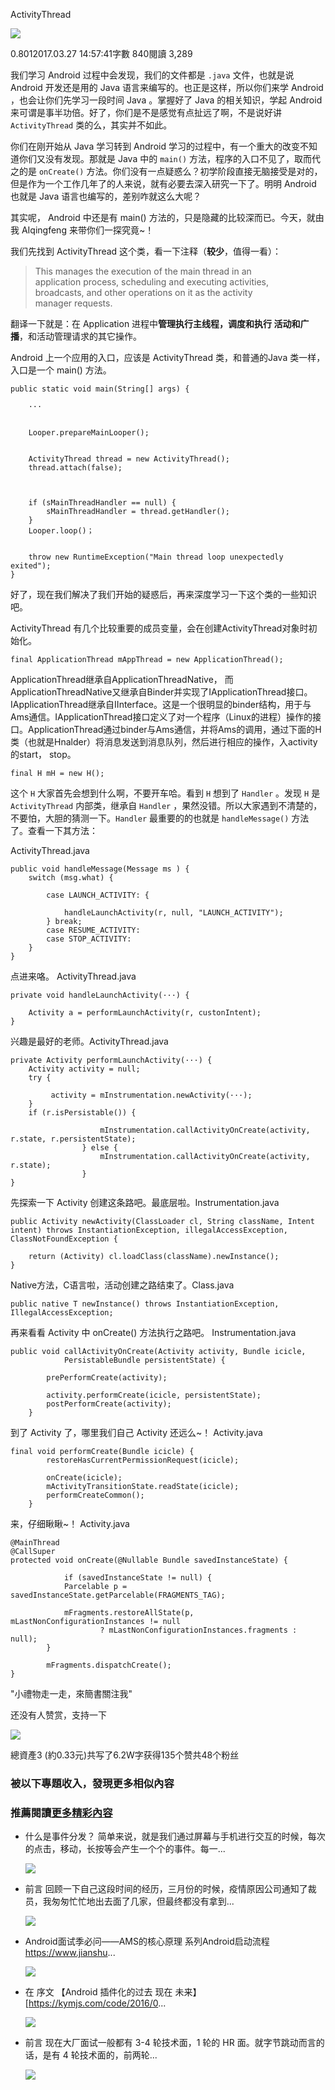 ActivityThread

[![](https://upload.jianshu.io/users/upload_avatars/3879403/08838752-5adf-4938-99cd-32fc3ffec233.jpg?imageMogr2/auto-orient/strip|imageView2/1/w/96/h/96/format/webp)](https://www.jianshu.com/u/f788647332b4)

0.8012017.03.27 14:57:41字數 840閱讀 3,289

我们学习 Android 过程中会发现，我们的文件都是 `.java` 文件，也就是说 Android 开发还是用的 Java 语言来编写的。也正是这样，所以你们来学 Android ，也会让你们先学习一段时间 Java 。掌握好了 Java 的相关知识，学起 Android 来可谓是事半功倍。好了，你们是不是感觉有点扯远了啊，不是说好讲 `ActivityThread` 类的么，其实并不如此。

你们在刚开始从 Java 学习转到 Android 学习的过程中，有一个重大的改变不知道你们又没有发现。那就是 Java 中的 `main()` 方法，程序的入口不见了，取而代之的是 `onCreate()` 方法。你们没有一点疑惑么？初学阶段直接无脑接受是对的，但是作为一个工作几年了的人来说，就有必要去深入研究一下了。明明 Android 也就是 Java 语言也编写的，差别咋就这么大呢？

其实呢， Android 中还是有 main() 方法的，只是隐藏的比较深而已。今天，就由我 AIqingfeng 来带你们一探究竟~！

我们先找到 ActivityThread 这个类，看一下注释（**较少**，值得一看）：

> This manages the execution of the main thread in an  
> application process, scheduling and executing activities,  
> broadcasts, and other operations on it as the activity  
> manager requests.

翻译一下就是：在 Application 进程中**管理执行主线程，调度和执行 活动和广播**，和活动管理请求的其它操作。

Android 上一个应用的入口，应该是 ActivityThread 类，和普通的Java 类一样，入口是一个 main() 方法。

```
public static void main(String[] args) {
    
    ···
    
    
    Looper.prepareMainLooper();

    
    ActivityThread thread = new ActivityThread();
    thread.attach(false);

    
    
    if (sMainThreadHandler == null) {
        sMainThreadHandler = thread.getHandler();
    }
    Looper.loop()；
    
    
    throw new RuntimeException("Main thread loop unexpectedly exited");
}

```

好了，现在我们解决了我们开始的疑惑后，再来深度学习一下这个类的一些知识吧。

ActivityThread 有几个比较重要的成员变量，会在创建ActivityThread对象时初始化。

`final ApplicationThread mAppThread = new ApplicationThread();`

ApplicationThread继承自ApplicationThreadNative， 而ApplicationThreadNative又继承自Binder并实现了IApplicationThread接口。IApplicationThread继承自IInterface。这是一个很明显的binder结构，用于与Ams通信。IApplicationThread接口定义了对一个程序（Linux的进程）操作的接口。ApplicationThread通过binder与Ams通信，并将Ams的调用，通过下面的H类（也就是Hnalder）将消息发送到消息队列，然后进行相应的操作，入activity的start， stop。

`final H mH = new H();`

这个 `H` 大家首先会想到什么啊，不要开车哈。看到 `H` 想到了 `Handler` 。发现 `H` 是 `ActivityThread` 内部类，继承自 `Handler` ，果然没错。所以大家遇到不清楚的，不要怕，大胆的猜测一下。`Handler` 最重要的的也就是 `handleMessage()` 方法了。查看一下其方法：

ActivityThread.java

```
public void handleMessage(Message ms ) {
    switch (msg.what) {
        
        case LAUNCH_ACTIVITY: {
            
            handleLaunchActivity(r, null, "LAUNCH_ACTIVITY");
        } break;
        case RESUME_ACTIVITY:
        case STOP_ACTIVITY:
    }
}

```

点进来咯。 ActivityThread.java

```
private void handleLaunchActivity(···) {
    
    Activity a = performLaunchActivity(r, custonIntent);
}

```

兴趣是最好的老师。ActivityThread.java

```
private Activity performLaunchActivity(···) {
    Activity activity = null;
    try {
         
         activity = mInstrumentation.newActivity(···);
    }
    if (r.isPersistable()) {
                    
                    mInstrumentation.callActivityOnCreate(activity, r.state, r.persistentState);
                } else {
                    mInstrumentation.callActivityOnCreate(activity, r.state);
                }
}

```

先探索一下 Activity 创建这条路吧。最底层啦。Instrumentation.java

```
public Activity newActivity(ClassLoader cl, String className, Intent intent) throws InstantiationException, illegalAccessException, ClassNotFoundException {
    
    return (Activity) cl.loadClass(className).newInstance();
}

```

Native方法，C语言啦，活动创建之路结束了。Class.java

```
public native T newInstance() throws InstantiationException, IllegalAccessException;

```

再来看看 Activity 中 onCreate() 方法执行之路吧。 Instrumentation.java

```
public void callActivityOnCreate(Activity activity, Bundle icicle,
            PersistableBundle persistentState) {
        
        prePerformCreate(activity);
        
        activity.performCreate(icicle, persistentState);
        postPerformCreate(activity);
    }

```

到了 Activity 了，哪里我们自己 Activity 还远么~！ Activity.java

```
final void performCreate(Bundle icicle) {
        restoreHasCurrentPermissionRequest(icicle);
        
        onCreate(icicle);
        mActivityTransitionState.readState(icicle);
        performCreateCommon();
    }

```

来，仔细瞅瞅~！ Activity.java

```
@MainThread 
@CallSuper 
protected void onCreate(@Nullable Bundle savedInstanceState) {
            
            if (savedInstanceState != null) {
            Parcelable p = savedInstanceState.getParcelable(FRAGMENTS_TAG);
            
            mFragments.restoreAllState(p, mLastNonConfigurationInstances != null
                    ? mLastNonConfigurationInstances.fragments : null);
        }
       
        mFragments.dispatchCreate();
}

```

"小禮物走一走，來簡書關注我"

还没有人赞赏，支持一下

[![  ](https://upload.jianshu.io/users/upload_avatars/3879403/08838752-5adf-4938-99cd-32fc3ffec233.jpg?imageMogr2/auto-orient/strip|imageView2/1/w/100/h/100/format/webp)](https://www.jianshu.com/u/f788647332b4)

總資產3 (約0.33元)共写了6.2W字获得135个赞共48个粉丝

### 被以下專題收入，發現更多相似內容

### 推薦閱讀[更多精彩內容](https://www.jianshu.com/)

- 什么是事件分发？ 简单来说，就是我们通过屏幕与手机进行交互的时候，每次的点击，移动，长按等会产生一个个的事件。每一...
    
    [![](https://upload-images.jianshu.io/upload_images/6065113-09f3f4d14e20cf5b.jpg?imageMogr2/auto-orient/strip|imageView2/1/w/300/h/240/format/webp)](https://www.jianshu.com/p/4e85392552af)
- 前言 回顾一下自己这段时间的经历，三月份的时候，疫情原因公司通知了裁员，我匆匆忙忙地出去面了几家，但最终都没有拿到...
    
    [![](https://upload-images.jianshu.io/upload_images/25052971-77367e6a084a36eb?imageMogr2/auto-orient/strip|imageView2/1/w/300/h/240/format/webp)](https://www.jianshu.com/p/95dacea50488)
- Android面试季必问——AMS的核心原理 系列Android启动流程 https://www.jianshu...
    
    [![](https://upload-images.jianshu.io/upload_images/14355128-ca9054d66d261430.png?imageMogr2/auto-orient/strip|imageView2/1/w/300/h/240/format/webp)](https://www.jianshu.com/p/8f0d372b0a34)
- 在 序文 【Android 插件化的过去 现在 未来】\[https://kymjs.com/code/2016/0...
    
    [![](https://upload-images.jianshu.io/upload_images/24388310-b03e8ddb83b66114.png?imageMogr2/auto-orient/strip|imageView2/1/w/300/h/240/format/webp)](https://www.jianshu.com/p/cc91f17aa91e)
- 前言 现在大厂面试一般都有 3-4 轮技术面，1 轮的 HR 面。就字节跳动而言的话，是有 4 轮技术面的，前两轮...
    
    [![](https://upload-images.jianshu.io/upload_images/12798471-b7f208a4ebcdb82f.png?imageMogr2/auto-orient/strip|imageView2/1/w/300/h/240/format/webp)](https://www.jianshu.com/p/741af8afe2ab)